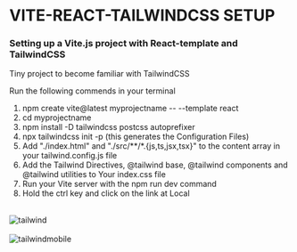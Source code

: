 <h1>VITE-REACT-TAILWINDCSS SETUP</h1>

<h3>Setting up a Vite.js project with React-template and TailwindCSS</h3>

Tiny project to become familiar with TailwindCSS<br>

Run the following commends in your terminal<br>

1. npm create vite@latest myprojectname -- --template react<br>
2. cd myprojectname
3. npm install -D tailwindcss postcss autoprefixer
4. npx tailwindcss init -p (this generates the Configuration Files)
5. Add "./index.html" and "./src/**/*.{js,ts,jsx,tsx}" to the content array in your tailwind.config.js file
6. Add the Tailwind Directives, @tailwind base,  @tailwind components and @tailwind utilities to Your index.css file
7. Run your Vite server with the npm run dev command
8. Hold the ctrl key and click on the link at Local<br><br>

![tailwind](https://github.com/Noud63/vite-react-tailwind-setup/assets/38325801/427430ac-4cf2-4553-bf8b-13c49af83821)<br><br>
![tailwindmobile](https://github.com/Noud63/vite-react-tailwind-setup/assets/38325801/c0b35c97-b955-42ec-aec5-e1275b43eaa5)
